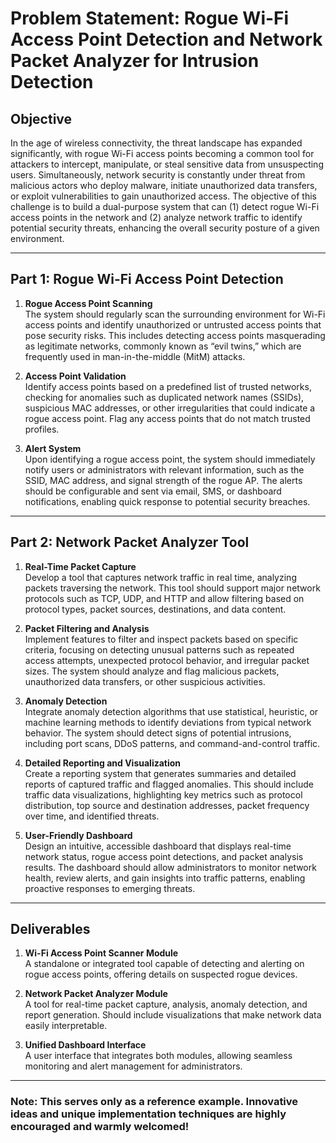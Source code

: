 # Problem Statement: Rogue Wi-Fi Access Point Detection and Network Packet Analyzer for Intrusion Detection

## Objective
In the age of wireless connectivity, the threat landscape has expanded significantly, with rogue Wi-Fi access points becoming a common tool for attackers to intercept, manipulate, or steal sensitive data from unsuspecting users. Simultaneously, network security is constantly under threat from malicious actors who deploy malware, initiate unauthorized data transfers, or exploit vulnerabilities to gain unauthorized access. The objective of this challenge is to build a dual-purpose system that can (1) detect rogue Wi-Fi access points in the network and (2) analyze network traffic to identify potential security threats, enhancing the overall security posture of a given environment.

---

## Part 1: Rogue Wi-Fi Access Point Detection
1. **Rogue Access Point Scanning**  
   The system should regularly scan the surrounding environment for Wi-Fi access points and identify unauthorized or untrusted access points that pose security risks. This includes detecting access points masquerading as legitimate networks, commonly known as “evil twins,” which are frequently used in man-in-the-middle (MitM) attacks.

2. **Access Point Validation**  
   Identify access points based on a predefined list of trusted networks, checking for anomalies such as duplicated network names (SSIDs), suspicious MAC addresses, or other irregularities that could indicate a rogue access point. Flag any access points that do not match trusted profiles.

3. **Alert System**  
   Upon identifying a rogue access point, the system should immediately notify users or administrators with relevant information, such as the SSID, MAC address, and signal strength of the rogue AP. The alerts should be configurable and sent via email, SMS, or dashboard notifications, enabling quick response to potential security breaches.

---

## Part 2: Network Packet Analyzer Tool
1. **Real-Time Packet Capture**  
   Develop a tool that captures network traffic in real time, analyzing packets traversing the network. This tool should support major network protocols such as TCP, UDP, and HTTP and allow filtering based on protocol types, packet sources, destinations, and data content.

2. **Packet Filtering and Analysis**  
   Implement features to filter and inspect packets based on specific criteria, focusing on detecting unusual patterns such as repeated access attempts, unexpected protocol behavior, and irregular packet sizes. The system should analyze and flag malicious packets, unauthorized data transfers, or other suspicious activities.

3. **Anomaly Detection**  
   Integrate anomaly detection algorithms that use statistical, heuristic, or machine learning methods to identify deviations from typical network behavior. The system should detect signs of potential intrusions, including port scans, DDoS patterns, and command-and-control traffic.

4. **Detailed Reporting and Visualization**  
   Create a reporting system that generates summaries and detailed reports of captured traffic and flagged anomalies. This should include traffic data visualizations, highlighting key metrics such as protocol distribution, top source and destination addresses, packet frequency over time, and identified threats.

5. **User-Friendly Dashboard**  
   Design an intuitive, accessible dashboard that displays real-time network status, rogue access point detections, and packet analysis results. The dashboard should allow administrators to monitor network health, review alerts, and gain insights into traffic patterns, enabling proactive responses to emerging threats.

---

## Deliverables
1. **Wi-Fi Access Point Scanner Module**  
   A standalone or integrated tool capable of detecting and alerting on rogue access points, offering details on suspected rogue devices.

2. **Network Packet Analyzer Module**  
   A tool for real-time packet capture, analysis, anomaly detection, and report generation. Should include visualizations that make network data easily interpretable.

3. **Unified Dashboard Interface**  
   A user interface that integrates both modules, allowing seamless monitoring and alert management for administrators.

---

### Note: This serves only as a reference example. Innovative ideas and unique implementation techniques are highly encouraged and warmly welcomed!
